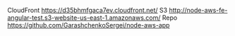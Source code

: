 CloudFront
https://d35bhmfgaca7ev.cloudfront.net/
S3
http://node-aws-fe-angular-test.s3-website-us-east-1.amazonaws.com/
Repo
https://github.com/GarashchenkoSergei/node-aws-app